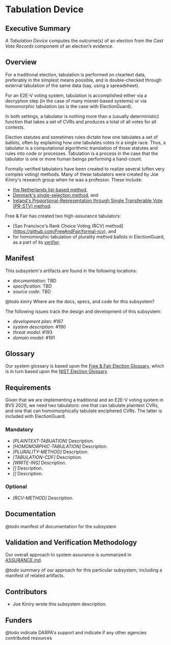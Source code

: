 # Tabulation Device

## Executive Summary

A *Tabulation Device* computes the outcome(s) of an election from the
*Cast Vote Records* component of an election’s evidence.

## Overview

For a traditional election, tabulation is performed on cleartext
data, preferably in the simplest means possible, and is double-checked
through external tabulation of the same data (say, using a
spreadsheet).

For an E2E-V voting system, tabulation is accomplished
either via a decryption step (in the case of many mixnet-based
systems) or via homomorphic tabulation (as is the case with
ElectionGuard).

In both settings, a tabulator is nothing more than a (usually deterministic)
function that takes a set of CVRs and produces a total of all votes for all
contests.

Election statutes and sometimes rules dictate how one tabulates a set of
ballots, often by explaining how one tabulates votes in a single race.
Thus, a tabulator is a computational algorithmic translation of those
statutes and rules into code or processes.  Tabulation is a process in the 
case that the tabulator is one or more human beings performing a hand-count.

Formally verified tabulators have been created to realize several (often very 
complex voting) methods.  Many of these tabulators were created by Joe Kiniry's 
research group when he was a professor.  These include:
 - [the Netherlands list-based method](https://github.com/FreeAndFair/KOA/tree/master/TallySystems/Dutch), 
 - [Denmark's single-selection method](https://github.com/FreeAndFair/DIVS), and 
 - [Ireland's Proportional-Representation through Single Transferable
   Vote (PR-STV) method](https://github.com/FreeAndFair/Votail).

Free & Fair has created two high-assurance tabulators:
 - [San Francisco's Rank Choice Voting (RCV) method]
   (https://github.com/FreeAndFair/formal-rcv), and 
 - for homomorphic tabulation of plurality method ballots in
   ElectionGuard, as a part of its 
   [verifier](https://github.com/microsoft/ElectionGuard-SDK-Reference-Verifier).

## Manifest

This subsystem's artifacts are found in the following locations:
 - *documentation*: TBD
 - *specification*: TBD
 - *source code*: TBD

@todo kiniry Where are the docs, specs, and code for this subsystem?

The following issues track the design and development of this
subsystem:
 - *development plan*: #187
 - *system description*: #190
 - *threat model*: #193
 - *domain model*: #191

## Glossary

Our system glossary is based upon the 
[Free & Fair Election Glossary](https://github.com/FreeAndFair/ElectionGlossary), 
which is in turn based upon the 
[NIST Election Glossary](https://pages.nist.gov/ElectionGlossary/).

## Requirements

Given that we are implementing a traditional and an E2E-V voting system in 
BVS 2020, we need two tabulators: one that can tabulate plaintext CVRs, and
one that can homomorphically tabulate enciphered CVRs.  The latter is included
with ElectionGuard.

### Mandatory

- *[PLAINTEXT-TABUATION]* Description.
- *[HOMOMORPHIC-TABULATION]* Description.
- *[PLURALITY-METHOD]* Description.
- *[TABULATION-CDF]* Description.
- *[WRITE-INS]* Description.
- *[]* Description.
- *[]* Description.

### Optional

- *[RCV-METHOD]* Description.

## Documentation

@todo manifest of documentation for the subsystem

## Validation and Verification Methodology

Our overall approach to system assurance is summarized in
[ASSURANCE.md](../ASSURANCE.md).

@todo summary of our approach for this particular subsystem, including
a manifest of related artifacts.

## Contributors

- Joe Kiniry wrote this subsystem description.

## Funders

@todo indicate DARPA's support and indicate if any other agencies
contributed resources
